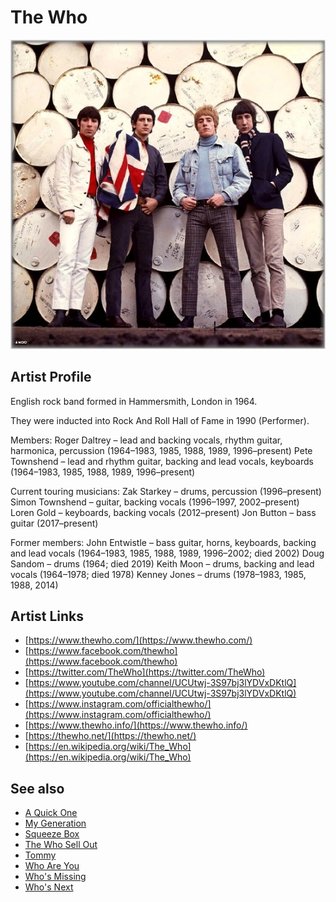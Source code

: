 # The Who

![](../../assets/artists/The_Who.png)

## Artist Profile

English rock band formed in Hammersmith, London in 1964.

They were inducted into Rock And Roll Hall of Fame in 1990 (Performer).

Members:
Roger Daltrey – lead and backing vocals, rhythm guitar, harmonica, percussion (1964–1983, 1985, 1988, 1989, 1996–present)
Pete Townshend – lead and rhythm guitar, backing and lead vocals, keyboards (1964–1983, 1985, 1988, 1989, 1996–present)

Current touring musicians:
Zak Starkey – drums, percussion (1996–present)
Simon Townshend – guitar, backing vocals (1996–1997, 2002–present)
Loren Gold – keyboards, backing vocals (2012–present)
Jon Button – bass guitar (2017–present)

Former members:
John Entwistle – bass guitar, horns, keyboards, backing and lead vocals (1964–1983, 1985, 1988, 1989, 1996–2002; died 2002)
Doug Sandom – drums (1964; died 2019)
Keith Moon – drums, backing and lead vocals (1964–1978; died 1978)
Kenney Jones – drums (1978–1983, 1985, 1988, 2014)

## Artist Links

- [https://www.thewho.com/](https://www.thewho.com/)
- [https://www.facebook.com/thewho](https://www.facebook.com/thewho)
- [https://twitter.com/TheWho](https://twitter.com/TheWho)
- [https://www.youtube.com/channel/UCUtwj-3S97bj3lYDVxDKtlQ](https://www.youtube.com/channel/UCUtwj-3S97bj3lYDVxDKtlQ)
- [https://www.instagram.com/officialthewho/](https://www.instagram.com/officialthewho/)
- [https://www.thewho.info/](https://www.thewho.info/)
- [https://thewho.net/](https://thewho.net/)
- [https://en.wikipedia.org/wiki/The_Who](https://en.wikipedia.org/wiki/The_Who)


## See also

- [A Quick One](A_Quick_One.md)
- [My Generation](My_Generation.md)
- [Squeeze Box](Squeeze_Box.md)
- [The Who Sell Out](The_Who_Sell_Out.md)
- [Tommy](Tommy.md)
- [Who Are You](Who_Are_You.md)
- [Who's Missing](Whos_Missing.md)
- [Who's Next](Whos_Next.md)
